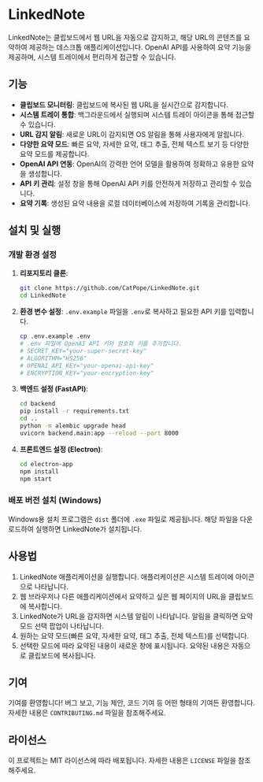 # LinkedNote

LinkedNote는 클립보드에서 웹 URL을 자동으로 감지하고, 해당 URL의 콘텐츠를 요약하여 제공하는 데스크톱 애플리케이션입니다. OpenAI API를 사용하여 요약 기능을 제공하며, 시스템 트레이에서 편리하게 접근할 수 있습니다.

## 기능

- **클립보드 모니터링**: 클립보드에 복사된 웹 URL을 실시간으로 감지합니다.
- **시스템 트레이 통합**: 백그라운드에서 실행되며 시스템 트레이 아이콘을 통해 접근할 수 있습니다.
- **URL 감지 알림**: 새로운 URL이 감지되면 OS 알림을 통해 사용자에게 알립니다.
- **다양한 요약 모드**: 빠른 요약, 자세한 요약, 태그 추출, 전체 텍스트 보기 등 다양한 요약 모드를 제공합니다.
- **OpenAI API 연동**: OpenAI의 강력한 언어 모델을 활용하여 정확하고 유용한 요약을 생성합니다.
- **API 키 관리**: 설정 창을 통해 OpenAI API 키를 안전하게 저장하고 관리할 수 있습니다.
- **요약 기록**: 생성된 요약 내용을 로컬 데이터베이스에 저장하여 기록을 관리합니다.

## 설치 및 실행

### 개발 환경 설정

1.  **리포지토리 클론**: 
    ```bash
    git clone https://github.com/CatPope/LinkedNote.git
    cd LinkedNote
    ```

2.  **환경 변수 설정**: `.env.example` 파일을 `.env`로 복사하고 필요한 API 키를 입력합니다.
    ```bash
    cp .env.example .env
    # .env 파일에 OpenAI API 키와 암호화 키를 추가합니다.
    # SECRET_KEY="your-super-secret-key"
    # ALGORITHM="HS256"
    # OPENAI_API_KEY="your-openai-api-key"
    # ENCRYPTION_KEY="your-encryption-key"
    ```

3.  **백엔드 설정 (FastAPI)**:
    ```bash
    cd backend
    pip install -r requirements.txt
    cd ..
    python -m alembic upgrade head
    uvicorn backend.main:app --reload --port 8000
    ```

4.  **프론트엔드 설정 (Electron)**:
    ```bash
    cd electron-app
    npm install
    npm start
    ```

### 배포 버전 설치 (Windows)

Windows용 설치 프로그램은 `dist` 폴더에 `.exe` 파일로 제공됩니다. 해당 파일을 다운로드하여 실행하면 LinkedNote가 설치됩니다.

## 사용법

1.  LinkedNote 애플리케이션을 실행합니다. 애플리케이션은 시스템 트레이에 아이콘으로 나타납니다.
2.  웹 브라우저나 다른 애플리케이션에서 요약하고 싶은 웹 페이지의 URL을 클립보드에 복사합니다.
3.  LinkedNote가 URL을 감지하면 시스템 알림이 나타납니다. 알림을 클릭하면 요약 모드 선택 팝업이 나타납니다.
4.  원하는 요약 모드(빠른 요약, 자세한 요약, 태그 추출, 전체 텍스트)를 선택합니다.
5.  선택한 모드에 따라 요약된 내용이 새로운 창에 표시됩니다. 요약된 내용은 자동으로 클립보드에 복사됩니다.

## 기여

기여를 환영합니다! 버그 보고, 기능 제안, 코드 기여 등 어떤 형태의 기여든 환영합니다. 자세한 내용은 `CONTRIBUTING.md` 파일을 참조해주세요.

## 라이선스

이 프로젝트는 MIT 라이선스에 따라 배포됩니다. 자세한 내용은 `LICENSE` 파일을 참조해주세요.
